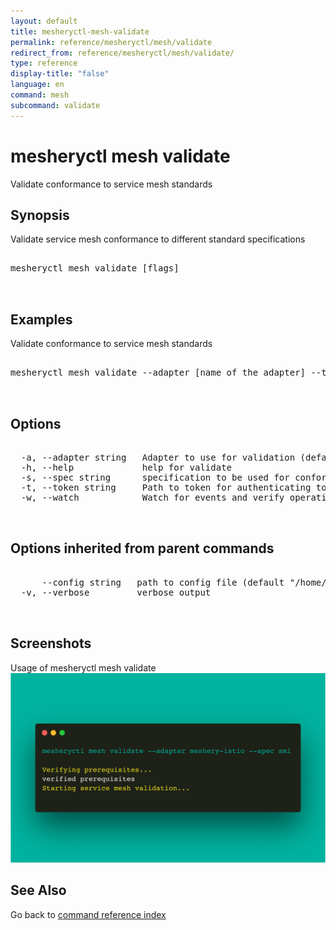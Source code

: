 ```yaml
---
layout: default
title: mesheryctl-mesh-validate
permalink: reference/mesheryctl/mesh/validate
redirect_from: reference/mesheryctl/mesh/validate/
type: reference
display-title: "false"
language: en
command: mesh
subcommand: validate
---
```


# mesheryctl mesh validate

Validate conformance to service mesh standards

## Synopsis

Validate service mesh conformance to different standard specifications

<pre class='codeblock-pre'>
<div class='codeblock'>
mesheryctl mesh validate [flags]

</div>
</pre> 

## Examples

Validate conformance to service mesh standards
<pre class='codeblock-pre'>
<div class='codeblock'>
mesheryctl mesh validate --adapter [name of the adapter] --tokenPath [path to token for authentication] --spec [specification to be used for conformance test] --namespace [namespace to be used]

</div>
</pre> 

## Options

<pre class='codeblock-pre'>
<div class='codeblock'>
  -a, --adapter string   Adapter to use for validation (default "meshery-osm")
  -h, --help             help for validate
  -s, --spec string      specification to be used for conformance test (default "smi")
  -t, --token string     Path to token for authenticating to Meshery API
  -w, --watch            Watch for events and verify operation (in beta testing)

</div>
</pre>

## Options inherited from parent commands

<pre class='codeblock-pre'>
<div class='codeblock'>
      --config string   path to config file (default "/home/admin-pc/.meshery/config.yaml")
  -v, --verbose         verbose output

</div>
</pre>

## Screenshots

Usage of mesheryctl mesh validate
![mesh-validate-usage](../../../../docs/assets/img/mesheryctl/mesh-validate.png)

## See Also

Go back to [command reference index](/reference/mesheryctl/) 
